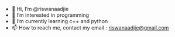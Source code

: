 - 👋 Hi, I’m @riswanaadjie
- 👀 I’m interested in programming 
- 🌱 I’m currently learning c++ and python
- 📫 How to reach me, contact my email : riswanaadjie@gmail.com
<!---
riswanaadjie/riswanaadjie is a ✨ special ✨ repository because its `README.md` (this file) appears on your GitHub profile.
You can click the Preview link to take a look at your changes.
--->
